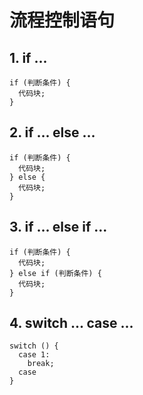 # 流程控制语句

## 1. if ...
```
if (判断条件) {
  代码块;
}
```
 ## 2. if ... else ...
```
if (判断条件) {
  代码块;
} else {
  代码块;
}
```
## 3. if ... else if ... 
```
if (判断条件) {
  代码块;
} else if (判断条件) {
  代码块;
}
```
## 4. switch ... case ...
```
switch () {
  case 1:
    break;
  case 
}
```

<!--stackedit_data:
eyJoaXN0b3J5IjpbLTE5NDMzMDUyNTIsLTYxMDk3NjFdfQ==
-->